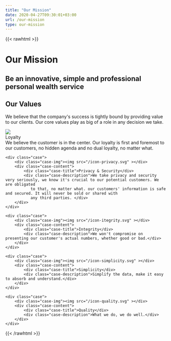 ```yaml
---
title: "Our Mission"
date: 2020-04-27T09:30:01+03:00
url: /our-mission
type: our-mission
---
```


{{< rawhtml >}}
<h1 class="title simple" title="Our Mission">Our <span class="text-orange">Mission</span></h1>

<h2 class="title">Be an innovative, simple and professional personal wealth service</h2>

<h2 class="title" title="Our Values">Our <span class="text-orange">Values</span></h2>

<p>We believe that the company's success is tightly bound by providing value to our clients. Our core values play as big of a role in any decision we take.</p>

<div class="cases">
    <div class="case">
        <div class="case-img"><img src="/icon-loyalty.svg" ></div>
        <div class="case-content">
            <div class="case-title">Loyalty</div>
            <div class="case-description">We believe the customer is in the center. Our loyalty is first and foremost to our customers, no hidden agenda and no dual loyalty, no matter what.</div>
        </div>
    </div>
    
    <div class="case">
        <div class="case-img"><img src="/icon-privacy.svg" ></div>
        <div class="case-content">
            <div class="case-title">Privacy & Security</div>
            <div class="case-description">We take privacy and security very seriously, we know it's crucial to our potential customers. We are obligated 
               to that, no matter what. our customers' information is safe and secured. It will never be sold or shared with 
               any third parties. </div>
        </div>
    </div>
    
    <div class="case">
        <div class="case-img"><img src="/icon-itegrity.svg" ></div>
        <div class="case-content">
            <div class="case-title">Integrity</div>
            <div class="case-description">We won't compromise on presenting our customer's actual numbers, whether good or bad.</div>
        </div>
    </div>
    
    <div class="case">
        <div class="case-img"><img src="/icon-simplicity.svg" ></div>
        <div class="case-content">
            <div class="case-title">Simplicity</div>
            <div class="case-description">Simplify the data, make it easy to absorb and understand.</div>
        </div>
    </div>
    
    <div class="case">
        <div class="case-img"><img src="/icon-quality.svg" ></div>
        <div class="case-content">
            <div class="case-title">Quality</div>
            <div class="case-description">What we do, we do well.</div>
        </div>
    </div>
</div>
{{< /rawhtml >}}
